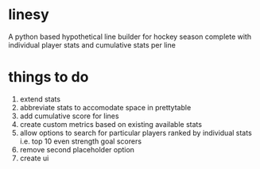 # linesy
A python based hypothetical line builder for hockey season complete with individual player stats and cumulative stats per line

# things to do
1. extend stats
2. abbreviate stats to accomodate space in prettytable
3. add cumulative score for lines
4. create custom metrics based on existing available stats
5. allow options to search for particular players ranked by individual stats i.e. top 10 even strength goal scorers
6. remove second placeholder option
7. create ui
   
